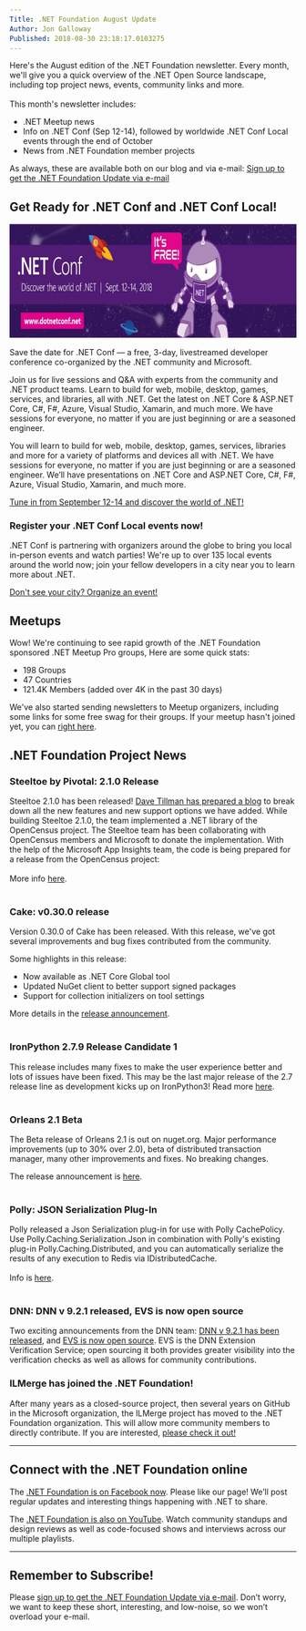 ```yaml
---
Title: .NET Foundation August Update
Author: Jon Galloway
Published: 2018-08-30 23:18:17.0103275
---
```

<p>Here's the August edition of the .NET Foundation newsletter. Every month, we'll give you a quick overview of the .NET Open Source landscape, including top project news, events, community links and more.<br />
<br />
This month's newsletter includes:</p>

<ul>
<li>.NET Meetup news</li>
<li>Info on .NET Conf (Sep 12-14), followed by worldwide .NET Conf Local events through the end of October</li>
<li>News from .NET Foundation member projects</li>
</ul>

<p>As always, these are available both on our blog and via e-mail:&nbsp;<a href="http://eepurl.com/dhL_qb">Sign up to get the .NET Foundation Update via e-mail</a></p>

<h2>Get Ready for .NET Conf and .NET Conf Local!</h2>

<p><img alt="" src="assets/posts/MSFT_18023_dotNETConf_banners_email800x200_eventInfo_r3_KW.jpg" style="width: 800px; height: 200px;" /></p>

<p>Save the date for .NET Conf — a free, 3-day, livestreamed developer conference co-organized by the .NET community and Microsoft.</p>

<p>Join us for live sessions and Q&A with experts from the community and .NET product teams. Learn to build for web, mobile, desktop, games, services, and libraries, all with .NET. Get the latest on .NET Core & ASP.NET Core, C#, F#, Azure, Visual Studio, Xamarin, and much more. We have sessions for everyone, no matter if you are just beginning or are a seasoned engineer.</p>

<p>You will learn to build for web, mobile, desktop, games, services, libraries and more for a variety of platforms and devices all with .NET. We have sessions for everyone, no matter if you are just beginning or are a seasoned engineer. We’ll have presentations on .NET Core and ASP.NET Core, C#, F#, Azure, Visual Studio, Xamarin, and much more.</p>

<p><a href="https://www.dotnetconf.net/?utm_source=dotnetfdn&utm_medium=newsletter&utm_campaign=savedate">Tune in from September 12-14 and discover the world of .NET!</a></p>

<h3>Register your .NET Conf Local events now!</h3>

<p>.NET Conf is partnering with organizers around the globe to bring you local in-person events and watch parties! We're up to over 135 local events around the world now; join your fellow developers in a city near you to learn more about .NET.</p><p>
<a href="https://www.dotnetconf.net/local-events/">Don't see your city? Organize an event!</a></p>

<h2>Meetups</h2>

<p>Wow! We're continuing to see rapid growth of the .NET Foundation sponsored&nbsp;.NET Meetup Pro groups, Here are some quick stats:</p>

<ul>
<li>198 Groups</li>
<li>47 Countries</li>
<li>121.4K Members (added over 4K in the past 30 days)</li>
</ul>

<p>We've also started sending newsletters to Meetup organizers, including some links for some free swag for their groups. If your meetup hasn't joined yet, you can <a href="https://dotnetfoundation.sharepoint.com/_layouts/15/WopiFrame.aspx?guestaccesstoken=E4s0o4r8BAjSAlDiOdKqy%2fW4RW2HbvrLcfz4PsJdbS8%3d&amp;docid=1_10cd43d461efb4f68aa5289bea6a50fc0&amp;wdFormId=%7B02655D67%2D5D39%2D47E7%2D8151%2D47536BFF227C%7D&amp;action=formsubmit">right here</a>.</p>

<h2></h2>

<h2>.NET Foundation Project News</h2>

<h3>Steeltoe by Pivotal: 2.1.0 Release</h3>
<p>Steeltoe 2.1.0 has been released! <a href="https://content.pivotal.io/blog/steeltoe-2-1-boosts-your-net-microservices-with-actuator-endpoints-distributed-tracing-and-deeper-support-for-the-frameworks-that-matter">Dave Tillman has prepared a blog</a>&nbsp;to break down all the new features and new support options we have added. While building Steeltoe 2.1.0, the team implemented a .NET library of the OpenCensus project. The Steeltoe team has been collaborating with OpenCensus members and Microsoft to donate the implementation. With the help of the Microsoft App Insights team, the code is being prepared for a release from the OpenCensus project:<br /><br />More info&nbsp;<a href="https://na01.safelinks.protection.outlook.com/?url=https%3A%2F%2Fgithub.com%2Fcensus-instrumentation%2Fopencensus-csharp&amp;data=02%7C01%7CBethma%40microsoft.com%7C43ef0210e22c4858a84808d60964043e%7C72f988bf86f141af91ab2d7cd011db47%7C1%7C0%7C636706722516321510&amp;sdata=3siUwubFcKSWfeou29oTkcmarWen4KH%2Bus8lRykqR18%3D&amp;reserved=0">h</a><a href="https://github.com/census-instrumentation/opencensus-csharp" target="_blank">ere</a>.<br />&nbsp;</p>
<h3>Cake: v0.30.0 release</h3>
<p>Version 0.30.0 of Cake has been released.&nbsp;With this release, we've got several improvements and bug fixes contributed from the community.</p>
<p>Some highlights in this release:</p>
<ul>
<li>Now available as .NET Core Global tool</li>
<li>Updated NuGet client to better support signed packages</li>
<li>Support for collection initializers on tool settings</li>
</ul>
<p>More details in the&nbsp;<a href="https://cakebuild.net/blog/2018/08/cake-v0.30.0-released" target="_blank">release announcement</a>.<br />&nbsp;</p>
<h3>IronPython 2.7.9 Release Candidate 1&nbsp;</h3>
<p>This release includes many fixes to make the user experience better and lots of issues have been fixed. This may be the last major release of the 2.7 release line as development kicks up on IronPython3! Read more&nbsp;<a href="https://github.com/IronLanguages/ironpython2/releases/tag/ipy-2.7.9-rc1" target="_blank">here</a>.<br />&nbsp;</p>
<h3>Orleans 2.1 Beta</h3>
<p>The&nbsp;Beta release of Orleans 2.1 is out on nuget.org. Major performance improvements (up to 30% over 2.0), beta of distributed transaction manager, many other improvements and fixes. No breaking changes.</p>
<p>The release announcement is&nbsp;<a href="https://github.com/dotnet/orleans/releases/tag/v2.1.0-beta1" target="_blank">here</a>.<br />&nbsp;</p>
<h3>Polly: JSON Serialization Plug-In</h3>
<p>Polly released a Json Serialization plug-in for use with Polly CachePolicy. Use Polly.Caching.Serialization.Json in combination with Polly's existing plug-in Polly.Caching.Distributed, and you can automatically serialize the results of any execution to Redis via IDistributedCache. <br /><br />Info is&nbsp;<a href="https://github.com/App-vNext/Polly.Caching.Serialization.Json" target="_blank">here</a>.<br />&nbsp;</p>
<h3>DNN: DNN v 9.2.1 released,&nbsp;EVS is now open source</h3>
<p>Two exciting announcements from the DNN team:&nbsp;<a href="http://www.dnnsoftware.com/community-blog/cid/155601/dnn-921-released" target="_blank">DNN v 9.2.1 has been released</a>, and&nbsp;<a href="http://www.dnnsoftware.com/community-blog/cid/155609/evs-is-now-open-source" target="_blank">EVS&nbsp;is now open source</a>. EVS is the DNN Extension Verification Service; open sourcing it both provides greater visibility into the verification checks as well as allows for community contributions.</p>
<h3>ILMerge has joined the .NET Foundation!&nbsp;</h3>
<p>After many years as a closed-source project, then several years on GitHub in the Microsoft organization, the ILMerge project has moved to the .NET Foundation organization. This will allow more community members to directly contribute. If you are interested,&nbsp;<a href="https://github.com/dotnet/ILMerge" target="_blank">please check it out!</a></p>

<hr />
<h2>Connect with the .NET Foundation online</h2>

<p>The&nbsp;<a href="https://www.facebook.com/dotnetfoundation/">.NET Foundation is on Facebook now</a>. Please like our page! We’ll post regular updates and interesting things happening with .NET to share.</p>

<p>The <a href="https://www.youtube.com/NETFoundation">.NET Foundation is also on YouTube</a>. Watch community standups and design reviews as well as code-focused shows and interviews across our multiple playlists.</p>

<hr />
<h2>Remember to Subscribe!</h2>

<p>Please&nbsp;<a href="http://eepurl.com/dhL_qb">sign up&nbsp;to get the .NET Foundation Update via e-mail</a>.&nbsp;Don’t worry, we want to keep these short, interesting, and low-noise, so we won’t overload your e-mail.</p>
